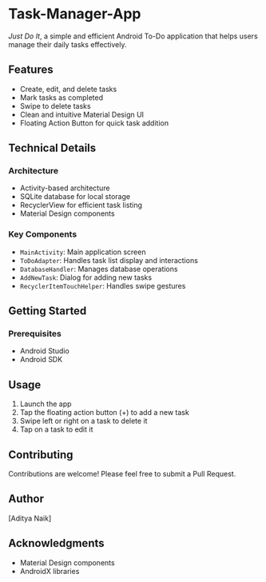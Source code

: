 # Task-Manager-App

_Just Do It_, a simple and efficient Android To-Do application that helps users manage their daily tasks effectively.

## Features

- Create, edit, and delete tasks
- Mark tasks as completed
- Swipe to delete tasks
- Clean and intuitive Material Design UI
- Floating Action Button for quick task addition


## Technical Details

### Architecture
- Activity-based architecture
- SQLite database for local storage
- RecyclerView for efficient task listing
- Material Design components

### Key Components
- `MainActivity`: Main application screen
- `ToDoAdapter`: Handles task list display and interactions
- `DatabaseHandler`: Manages database operations
- `AddNewTask`: Dialog for adding new tasks
- `RecyclerItemTouchHelper`: Handles swipe gestures

## Getting Started

### Prerequisites
- Android Studio
- Android SDK

## Usage
1. Launch the app
2. Tap the floating action button (+) to add a new task
3. Swipe left or right on a task to delete it
4. Tap on a task to edit it

## Contributing
Contributions are welcome! Please feel free to submit a Pull Request.

## Author
[Aditya Naik]

## Acknowledgments
- Material Design components
- AndroidX libraries
